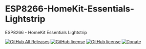# ESP8266-HomeKit-Essentials-Lightstrip
ESP8266 - HomeKit Essentials Lightstrip

[![GitHub All Releases](https://img.shields.io/github/downloads/achimpieters/ESP8266-HomeKit-Essentials-Lightstrip/total?color=green)](https://github.com/achimpieters/ESP8266-HomeKit-Essentials-Lightstrip/releases) 
[![GitHub license](https://img.shields.io/badge/License-MIT-yellow.svg)](https://raw.githubusercontent.com/hyperion-project/hyperion.ng/master/LICENSE)
[![GitHub license](https://img.shields.io/github/v/release/achimpieters/ESP8266-HomeKit-Essentials-Lightstrip)](https://img.shields.io/github/v/release/achimpieters/ESP8266-HomeKit-Essentials-Lightstrip)
[![Donate](https://img.shields.io/badge/donate-PayPal-blue.svg)](https://paypal.me/AJFPieters)
